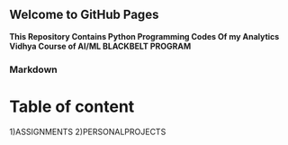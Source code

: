 ## Welcome to GitHub Pages


**This Repository Contains Python Programming Codes Of my Analytics Vidhya Course of AI/ML BLACKBELT PROGRAM**


### Markdown


# Table of content
1)ASSIGNMENTS
2)PERSONALPROJECTS

